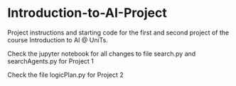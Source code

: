 # Introduction-to-AI-Project
Project instructions and starting code for the first and second project of the course Introduction to AI @ UniTs.

Check the jupyter notebook for all changes to file search.py and searchAgents.py for Project 1

Check the file logicPlan.py for Project 2
